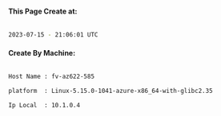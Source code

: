
   
#### This Page Create at:

```bash

2023-07-15 - 21:06:01 UTC

```

#### Create By Machine:

```bash

Host Name : fv-az622-585

platform  : Linux-5.15.0-1041-azure-x86_64-with-glibc2.35

Ip Local  : 10.1.0.4

```


